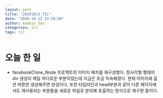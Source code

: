 ```yaml
---
layout: post
title: "20201013_TIL"
date: "2020-10-13 23:59:00"
author: Haebin Seo
categories: til
tags: til
---
```

# 오늘 한 일
- facebookClone_Node 프로젝트의 이미지 배치를 재구성했다. 정사각형 형태의 div 생성이 제일 까다로운 부분이었는데 지금은 조금 익숙해졌다. 현재 이미지에 옵션 버튼만 생성해주면 완성이다. 또한 타임라인과 head부분과 같이 다른 페이지에서도 재사용되는 부분들을 새로운 파일로 분리해 호출하는 방식으로 재구현 중이다.